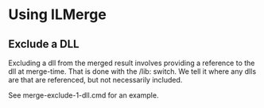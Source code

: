 # Using ILMerge

## Exclude a DLL

Excluding a dll from the merged result involves providing a reference to the dll at merge-time.  That is done with the /lib: switch.  We tell it where any dlls are that are referenced, but not necessarily included.

See merge-exclude-1-dll.cmd for an example.

